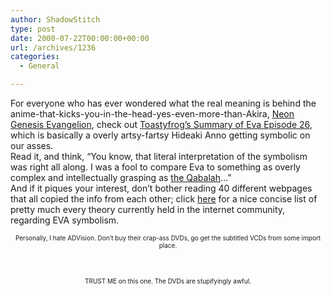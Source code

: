 ```yaml
---
author: ShadowStitch
type: post
date: 2000-07-22T00:00:00+00:00
url: /archives/1236
categories:
  - General

---
```

For everyone who has ever wondered what the real meaning is behind the anime-that-kicks-you-in-the-head-yes-even-more-than-Akira, <a target="_blank" href="http://www.advfilms.com/catitem.html?c=all&#038;k=ev001" >Neon Genesis Evangelion</a>, check out <a target="_blank" href="http://www.toastyfrog.com/jump/or-thumbnail/evatt-26.shtml">Toastyfrog&#8217;s Summary of Eva Episode 26</a>, which is basically a overly artsy-fartsy Hideaki Anno getting symbolic on our asses.  
Read it, and think, &#8220;You know, that literal interpretation of the symbolism was right all along. I was a fool to compare Eva to something as overly complex and intellectually grasping as <a target="_blank" href="http://www.csse.monash.edu.au/~jwb/schung/evachars.html">the Qabalah</a>&#8230;&#8221;  
And if it piques your interest, don&#8217;t bother reading 40 different webpages that all copied the info from each other; click <a target="_blank" href="http://www.westfieldnetwork.com/animetopia/old/mysteries.html">here</a> for a nice concise list of pretty much every theory currently held in the internet community, regarding EVA symbolism.

<font size="1">

<center>
  Personally, I hate ADVision. Don&#8217;t buy their crap-ass DVDs, go get the subtitled VCDs from some import place.</font>
</center>

<br /><font size="1">

<center>
  TRUST ME on this one. The DVDs are stupifyingly awful.</font>
</center></p>